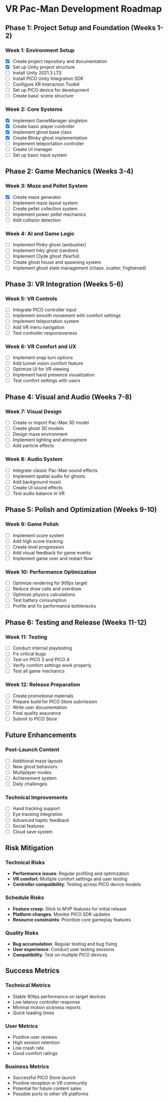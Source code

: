# VR Pac-Man Development Roadmap

## Phase 1: Project Setup and Foundation (Weeks 1-2)

### Week 1: Environment Setup
- [x] Create project repository and documentation
- [x] Set up Unity project structure
- [ ] Install Unity 2021.3 LTS
- [ ] Install PICO Unity Integration SDK
- [ ] Configure XR Interaction Toolkit
- [ ] Set up PICO device for development
- [ ] Create basic scene structure

### Week 2: Core Systems
- [x] Implement GameManager singleton
- [x] Create basic player controller
- [x] Implement ghost base class
- [x] Create Blinky ghost implementation
- [ ] Implement teleportation controller
- [ ] Create UI manager
- [ ] Set up basic input system

## Phase 2: Game Mechanics (Weeks 3-4)

### Week 3: Maze and Pellet System
- [x] Create maze generator
- [ ] Implement maze layout system
- [ ] Create pellet collection system
- [ ] Implement power pellet mechanics
- [ ] Add collision detection

### Week 4: AI and Game Logic
- [ ] Implement Pinky ghost (ambusher)
- [ ] Implement Inky ghost (random)
- [ ] Implement Clyde ghost (fearful)
- [ ] Create ghost house and spawning system
- [ ] Implement ghost state management (chase, scatter, frightened)

## Phase 3: VR Integration (Weeks 5-6)

### Week 5: VR Controls
- [ ] Integrate PICO controller input
- [ ] Implement smooth movement with comfort settings
- [ ] Implement teleportation system
- [ ] Add VR menu navigation
- [ ] Test controller responsiveness

### Week 6: VR Comfort and UX
- [ ] Implement snap turn options
- [ ] Add tunnel vision comfort feature
- [ ] Optimize UI for VR viewing
- [ ] Implement hand presence visualization
- [ ] Test comfort settings with users

## Phase 4: Visual and Audio (Weeks 7-8)

### Week 7: Visual Design
- [ ] Create or import Pac-Man 3D model
- [ ] Create ghost 3D models
- [ ] Design maze environment
- [ ] Implement lighting and atmosphere
- [ ] Add particle effects

### Week 8: Audio System
- [ ] Integrate classic Pac-Man sound effects
- [ ] Implement spatial audio for ghosts
- [ ] Add background music
- [ ] Create UI sound effects
- [ ] Test audio balance in VR

## Phase 5: Polish and Optimization (Weeks 9-10)

### Week 9: Game Polish
- [ ] Implement score system
- [ ] Add high score tracking
- [ ] Create level progression
- [ ] Add visual feedback for game events
- [ ] Implement game over and restart flow

### Week 10: Performance Optimization
- [ ] Optimize rendering for 90fps target
- [ ] Reduce draw calls and overdraw
- [ ] Optimize physics calculations
- [ ] Test battery consumption
- [ ] Profile and fix performance bottlenecks

## Phase 6: Testing and Release (Weeks 11-12)

### Week 11: Testing
- [ ] Conduct internal playtesting
- [ ] Fix critical bugs
- [ ] Test on PICO 3 and PICO 4
- [ ] Verify comfort settings work properly
- [ ] Test all game mechanics

### Week 12: Release Preparation
- [ ] Create promotional materials
- [ ] Prepare build for PICO Store submission
- [ ] Write user documentation
- [ ] Final quality assurance
- [ ] Submit to PICO Store

## Future Enhancements

### Post-Launch Content
- [ ] Additional maze layouts
- [ ] New ghost behaviors
- [ ] Multiplayer modes
- [ ] Achievement system
- [ ] Daily challenges

### Technical Improvements
- [ ] Hand tracking support
- [ ] Eye tracking integration
- [ ] Advanced haptic feedback
- [ ] Social features
- [ ] Cloud save system

## Risk Mitigation

### Technical Risks
- **Performance issues**: Regular profiling and optimization
- **VR comfort**: Multiple comfort settings and user testing
- **Controller compatibility**: Testing across PICO device models

### Schedule Risks
- **Feature creep**: Stick to MVP features for initial release
- **Platform changes**: Monitor PICO SDK updates
- **Resource constraints**: Prioritize core gameplay features

### Quality Risks
- **Bug accumulation**: Regular testing and bug fixing
- **User experience**: Conduct user testing sessions
- **Compatibility**: Test on multiple PICO devices

## Success Metrics

### Technical Metrics
- Stable 90fps performance on target devices
- Low latency controller response
- Minimal motion sickness reports
- Quick loading times

### User Metrics
- Positive user reviews
- High session retention
- Low crash rate
- Good comfort ratings

### Business Metrics
- Successful PICO Store launch
- Positive reception in VR community
- Potential for future content sales
- Possible ports to other VR platforms